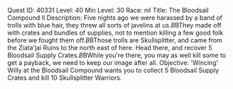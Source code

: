 Quest ID: 40331
Level: 40
Min Level: 30
Race: nil
Title: The Bloodsail Compound II
Description: Five nights ago we were harassed by a band of trolls with blue hair, they threw all sorts of javelins at us.$B$BThey made off with crates and bundles of supplies, not to mention killing a few good folk before we fought them off.$B$BThose trolls are Skullsplitter, and came from the Ziata'jai Ruins to the north east of here. Head there, and recover 5 Bloodsail Supply Crates.$B$BWhile you're there, you may as well kill some to get a payback, we need to keep our image after all.
Objective: 'Wincing' Willy at the Bloodsail Compound wants you to collect 5 Bloodsail Supply Crates and kill 10 Skullsplitter Warriors.
